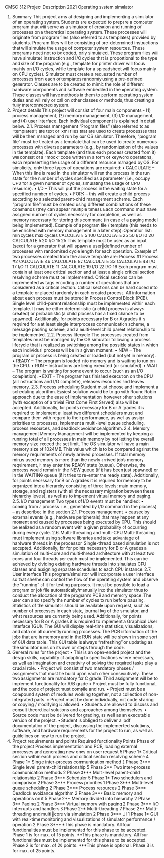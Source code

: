 CMSC 312 Project Description 2021
Operating system simulator
1. Summary
This project aims at designing and implementing a simulator of an operating system.
Students are expected to prepare a computer program that will serve as a simulator of 
creation and running of processes on a theoretical operating system. These
processes will originate from program files (also referred to as templates) provided by 
students. Program files will be consisting of pre-determined instructions that will simulate 
the usage of computer system resources. These programs need not
to be coded, only simulated. These program files will have simulated instruction and 
I/O cycles that is proportional to the type and size of the program (e.g., template for printer 
driver will focus mainly on I/O cycles, while template for a spreadsheet will focus mainly 
on CPU cycles). Simulator must create a requested number of processes from each 
of templates randomly using a pre-defined generator. Classes are to be created to
mimic the role of different hardware components and software embedded in the operating 
system. These classes will have methods in them to perform operating system duties and 
will rely or call on other classes or methods, thus creating a fully interconnected system.
2. Project details
This project will consist of four main components – (1) process management, (2) memory 
management, (3) I/O management, and (4) user interface. Each individual component is 
explained in detail below.
2.1. Process management
“Program files” (also referred to as “templates”) are text or .xml files that are used to 
create processes that will be then managed and run by our OS simulator. Therefore, 
“program file” must be treated as a template that can be used to
create numerous processes with diverse parameters (e.g., by randomization of
the values in the template). Each template (and thus each process created from it) will 
consist of a “mock” code written in a form of keyword operations, each representing the 
usage of a different resource managed by OS. For simplicity, only three types of 
operations are required: 
• CALCULATE – When this line is read in, the simulator will run the process in
the run state for the number of cycles specified as a parameter (i.e., occupy CPU 
for a given number of cycles, simulating the usage of CPU resource). 
• I/O – This will put the process in the waiting state for a specified number of cycles. 
• FORK – this will create a child process according to a selected parent-child 
management scheme. 
Each “program file” must be created using different combinations of these
commands (they can appear multiple times). Each command must have
assigned number of cycles necessary for completion, as well as memory
necessary for storing this command (in case of a paging model being
implemented).
Example of a program file / template (this needs to be enriched with memory management 
in a later step):
Operation list: min cycles max cycles
CALCULATE 5 100
CALCULATE 25 50
I/O 10 20
CALCULATE 5 20
I/O 15 25
This template must be used as an input (seed) for a generator that will spawn a userdefined number of processes with randomized cycle length for each operation. Example 
of two processes created from the above template are:
Process #1 Process #2
CALCULATE 46 CALCULATE 82
CALCULATE 33 CALCULATE 48
I/O 17 I/O 11
CALCULATE 11 CALCULATE 19
I/O 22 I/O 16
Each program must contain at least one critical section and at least a single
critical section resolving scheme must be implemented. Critical sections can be 
implemented as tags encoding a number of operations that are considered as a critical 
section. Critical sections can be hard coded into a template or placed randomly in each 
created process. All information about each process must be stored in Process Control 
Block (PCB).
Single level child-parent relationship must be implemented within each template. It may 
be either deterministic (a child process is always created) or probabilistic (a child process 
has a fixed chance to be spawned). 
Additionally, for points necessary for B or A grades it is required for a at least single 
interprocess communication scheme, a message passing scheme, and a multi-level child
parent relationship to be implemented.
2.2. Process lifecycle
The processes created from templates must be managed by the OS simulator following 
a process lifecycle that is realized as switching among the possible states in which each 
individual process will be in a given moment:
• NEW – The program or process is being created or loaded (but not yet in
memory).
• READY – The program is loaded into memory and is waiting to run on the
CPU.
• RUN – Instructions are being executed (or simulated).
• WAIT – The program is waiting for some event to occur (such as an I/O
completion).
• EXIT – The program has finished execution on the CPU (all instructions
and I/O complete), releases resources and leaves memory.
2.3. Process scheduling
Student must choose and implement a scheduling algorithm. Easiest solution
would be to go with Round Robin approach due to the ease of implementation,
however other solutions (with exception of a trivial First Come First Served) also
will be accepted.
Additionally, for points necessary for B or A grades it is required to implement at least two
different schedulers must and compare them with regard to their performance, as well as 
assign priorities to processes, implement a multi-level queue scheduling, process 
resources, and deadlock avoidance algorithm.
2.4. Memory management
Memory Management will be implemented by keeping a running total of all
processes in main memory by not letting the overall memory size exceed the set
limit. The OS simulator will have a main memory size of 1024MB. This value which is 
to be compared against the memory requirements of
newly arrived processes. If total memory minus used memory is more than the
newly arrived job’s memory requirement, it may enter the READY state (queue).
Otherwise, the process would remain in the NEW queue (if it has been just spawned) or 
in the WAITING queue (if it tries to re-enter the ready state).
Additionally, for points necessary for B or A grades it is required for memory to be 
organized into a hierarchy consisting of three levels: main memory,
storage, and registers (with all the necessary migration between these hierarchy levels), 
as well as to implement virtual memory and paging. 
2.5. I/O management
Two types of I/O events must be handled:
• coming from a process (i.e., generated by I/O command in the process) – as
described in the section 2.1. Process management.
• caused by external events (e.g., hardware peripherals) that may happen
at any moment and caused by processes being executed by CPU. This
should be realized as a random event with a given probability of occurring
during every cycle.
2.6. Multi-threading and multi-CPU
Multi-threading must implement using software libraries and take advantage of
hardware threads in the processor. Single-thread based simulation is not
accepted.
Additionally, for for points necessary for B or A grades a simulation of multi-core and 
multi-thread architecture with at least two cores and four threads per each must be 
implemented. This can be achieved by dividing existing hardware threads into simulates 
CPU classes and assigning separate schedules to each CPU instance. 
2.7. User interface
This program/simulator will incorporate a user interface so that she/he can control the 
flow of the operating system and observe the “running” of it for testing purposes. It must 
be possible to load a program or job file automatically/manually into the simulator thus to 
conduct the allocation of the program’s PCB and memory space. The user can also 
specify the number of cycles to run before pausing. Statistics of the simulator should be 
available upon request, such as number of processes in each state, journal log of the 
simulator, and what resources are currently being used. 
Additionally, for points necessary for B or A grades it is required to implement a Graphical 
User Interface (GUI). The GUI will display real-time statistics, visualizations, and data on 
all currently running processes. The PCB information of the jobs that are in memory and 
in the RUN state will be shown in some sort of GUI data table. This GUI table is always 
“refreshing” or updating as the simulator runs on its own or steps through the code.
3. General rules for the project
• This is an open-ended project and the design skills, capability of adapting to
specifications where necessary, as well as imagination and creativity of
solving the required tasks play a crucial role.
• Project will consist of two mandatory phases / assignments that must be
build upon each other consecutively. These two assignments are
mandatory for C grade. Third assignment will be to implement functionality for
A/B grade
• Project must be fully functional, and the code of project must compile and run.
• Project must be a compound system of modules working together, not a
collection of non-integrated parts.
• Project must be done individually, not code sharing or copying / modifying is
allowed.
• Students are allowed to discuss and consult theoretical solutions and
approaches among themselves.
• Source code must be delivered for grading, as well as an executable version
of the project.
• Student is obliged to deliver a .pdf documentation of the project, discussing
the implemented solutions, software, and hardware requirements for the
project to run, as well as guidelines on how to run the project.
4. Project requirements and points
Required functionality Points Phase of the project
Process implementation and 
PCB, loading external
processes and generating 
new ones on user request
5 Phase 1*
Critical section within each 
process and critical section
resolving scheme
4 Phase 1*
Single inter-process 
communication method
2 Phase 3***
Single level parent-child 
relationship
5 Phase 2**
Two inter-process 
communication methods
2 Phase 3***
Multi-level parent-child 
relationship
2 Phase 3***
Scheduler 5 Phase 1*
Two schedulers and 
comparison
2 Phase 3***
Process priorities 1 Phase 3***
Multi-level queue scheduling 2 Phase 3***
Process resources 2 Phase 3***
Deadlock avoidance 
algorithm
2 Phase 3***
Basic memory and 
operations on it
5 Phase 2**
Memory divided into 
hierarchy
2 Phase 3**
Paging 2 Phase 3***
Virtual memory with paging 2 Phase 3***
I/O interrupts and handlers 3 Phase 2**
Multi-threading 7 Phase 2**
Multi-threading and multicore via
simulation
2 Phase 3***
UI 1 Phase 1*
GUI with real-time 
monitoring and 
visualizations of
simulator performance / 
operation
2 Phase 3***
*This phase is mandatory. All four functionalities must be implemented for this phase to be accepted. Phase 1 is for max. of 15 points. 
**This phase is mandatory. All four functionalities must be implemented for this phase to be accepted. Phase 2 is for max. of 20
points. 
***This phase is optional. Phase 3 is for max. of 25 points. 
